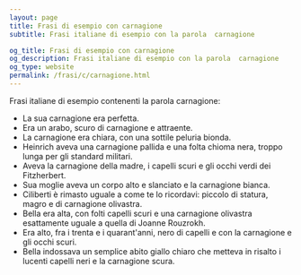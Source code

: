 ```yaml
---
layout: page
title: Frasi di esempio con carnagione 
subtitle: Frasi italiane di esempio con la parola  carnagione

og_title: Frasi di esempio con carnagione 
og_description: Frasi italiane di esempio con la parola  carnagione
og_type: website
permalink: /frasi/c/carnagione.html
---
```


Frasi italiane di esempio contenenti la parola carnagione:


- La sua carnagione era perfetta.
- Era un arabo, scuro di carnagione e attraente.
- La carnagione era chiara, con una sottile peluria bionda.
- Heinrich aveva una carnagione pallida e una folta chioma nera, troppo lunga per gli standard militari.
- Aveva la carnagione della madre, i capelli scuri e gli occhi verdi dei Fitzherbert.
- Sua moglie aveva un corpo alto e slanciato e la carnagione bianca.
- Ciliberti è rimasto uguale a come te lo ricordavi: piccolo di statura, magro e di carnagione olivastra.
- Bella era alta, con folti capelli scuri e una carnagione olivastra esattamente uguale a quella di Joanne Rouzrokh.
- Era alto, fra i trenta e i quarant'anni, nero di capelli e con la carnagione e gli occhi scuri.
- Bella indossava un semplice abito giallo chiaro che metteva in risalto i lucenti capelli neri e la carnagione scura.
